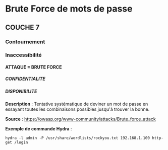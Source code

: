 # Brute Force de mots de passe
## COUCHE 7

### Contournement
### Inaccessibilité

#### ATTAQUE = BRUTE FORCE

##### CONFIDENTIALITE
##### DISPONIBILITE

**Description** :
Tentative systématique de deviner un mot de passe en essayant toutes les combinaisons possibles jusqu'à trouver la bonne.

**Source** : https://owasp.org/www-community/attacks/Brute_force_attack

**Exemple de commande Hydra** :
```
hydra -l admin -P /usr/share/wordlists/rockyou.txt 192.168.1.100 http-get /login
```
